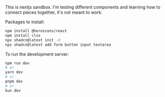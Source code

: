 This is nextjs sandbox. I'm testing different components and learning how to connect pieces together, it's not meant to work.


Packages to install:

```bash
npm install @heroicons/react
npm install clsx
npx shadcn@latest init -d
npx shadcn@latest add form button input textarea
```

To run the development server:

```bash
npm run dev
# or
yarn dev
# or
pnpm dev
# or
bun dev
```